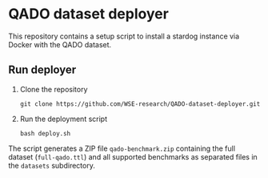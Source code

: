# QADO dataset deployer
This repository contains a setup script to install a stardog instance via Docker
with the QADO dataset.

## Run deployer
1. Clone the repository
    ```shell
    git clone https://github.com/WSE-research/QADO-dataset-deployer.git
    ```
2. Run the deployment script
   ```shell
   bash deploy.sh 
   ```

The script generates a ZIP file `qado-benchmark.zip` containing the
full dataset (`full-qado.ttl`) and all supported benchmarks as
separated files in the `datasets` subdirectory.
